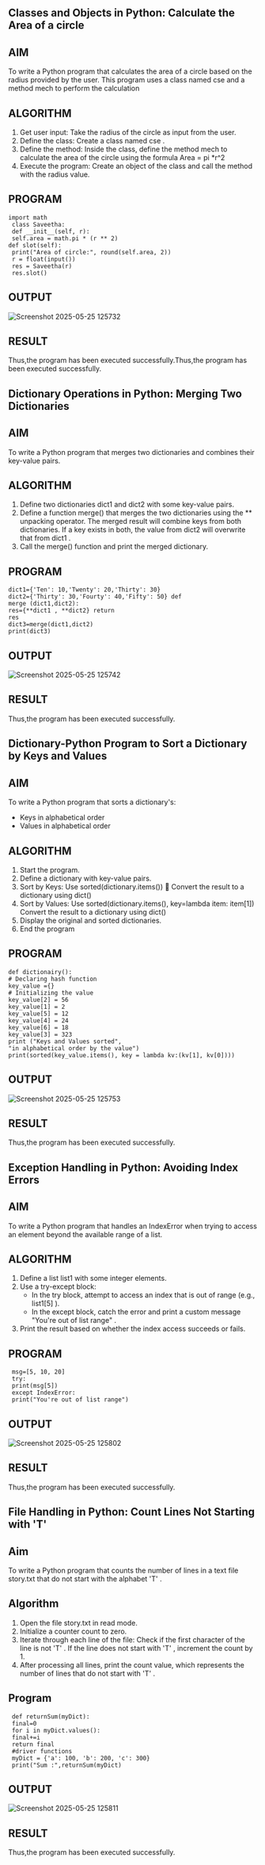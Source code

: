 ## Classes and Objects in Python: Calculate the Area of a circle
## AIM
To write a Python program that calculates the area of a circle based on the radius provided by the user. This
 program uses a class named cse and a method mech to perform the calculation
## ALGORITHM
1. Get user input: Take the radius of the circle as input from the user.
 2. Define the class: Create a class named cse .
 3. Define the method: Inside the class, define the method mech to calculate the area of the circle using the formula
    Area = pi *r^2
 4. Execute the program: Create an object of the class and call the method with the radius value.
## PROGRAM
```
import math
 class Saveetha:
 def __init__(self, r):
 self.area = math.pi * (r ** 2) 
def slot(self):
 print("Area of circle:", round(self.area, 2))
 r = float(input())
 res = Saveetha(r)
 res.slot()
```
## OUTPUT
![Screenshot 2025-05-25 125732](https://github.com/user-attachments/assets/b84b3791-36d6-451e-abe8-cc0d010b510d)

## RESULT
Thus,the program has been executed successfully.Thus,the program has been executed successfully.

## Dictionary Operations in Python: Merging Two Dictionaries
## AIM
To write a Python program that merges two dictionaries and combines their key-value pairs.
## ALGORITHM
 1. Define two dictionaries dict1 and dict2 with some key-value pairs.
 2. Define a function merge() that merges the two dictionaries using the ** unpacking operator.
 The merged result will combine keys from both dictionaries. If a key exists in both, the value from
 dict2 will overwrite that from dict1 .
 3. Call the merge() function and print the merged dictionary.
## PROGRAM
```
dict1={'Ten': 10,'Twenty': 20,'Thirty': 30} 
dict2={'Thirty': 30,'Fourty': 40,'Fifty': 50} def 
merge (dict1,dict2): 
res={**dict1 , **dict2} return 
res 
dict3=merge(dict1,dict2) 
print(dict3)
```
## OUTPUT
![Screenshot 2025-05-25 125742](https://github.com/user-attachments/assets/a6a6364e-d394-4d8d-9d6f-a609779f2cd3)

## RESULT
Thus,the program has been executed successfully.

## Dictionary-Python Program to Sort a Dictionary by Keys and Values
## AIM
To write a Python program that sorts a dictionary's:
  - Keys in alphabetical order
  - Values in alphabetical order
## ALGORITHM
1. Start the program.
 2. Define a dictionary with key-value pairs.
 3. Sort by Keys:
Use sorted(dictionary.items()) 
 Convert the result to a dictionary using dict()
 4. Sort by Values:
 Use sorted(dictionary.items(), key=lambda item: item[1])
 Convert the result to a dictionary using dict()
 5. Display the original and sorted dictionaries.
 6. End the program
## PROGRAM
```
def dictionairy(): 
# Declaring hash function      
key_value ={}    
# Initializing the value 
key_value[2] = 56       
key_value[1] = 2 
key_value[5] = 12 
key_value[4] = 24 
key_value[6] = 18      
key_value[3] = 323 
print ("Keys and Values sorted", 
"in alphabetical order by the value") 
print(sorted(key_value.items(), key = lambda kv:(kv[1], kv[0])))
```
## OUTPUT
![Screenshot 2025-05-25 125753](https://github.com/user-attachments/assets/abf306a9-1d56-4c54-8fe5-db5ea9baad3f)

## RESULT
Thus,the program has been executed successfully.

## Exception Handling in Python: Avoiding Index Errors
## AIM
To write a Python program that handles an IndexError when trying to access an element beyond the available
range of a list.
## ALGORITHM
 1. Define a list list1 with some integer elements.
 2. Use a try-except block:
       -  In the try block, attempt to access an index that is out of range (e.g., list1[5] ).
       -  In the except block, catch the error and print a custom message "You're out of list range" .
 3. Print the result based on whether the index access succeeds or fails.
## PROGRAM
```
 msg=[5, 10, 20]
 try:
 print(msg[5])
 except IndexError:
 print("You're out of list range")
```
## OUTPUT
![Screenshot 2025-05-25 125802](https://github.com/user-attachments/assets/654db649-98d2-4afd-89c2-1e3a86bd3020)


## RESULT
Thus,the program has been executed successfully.

## File Handling in Python: Count Lines Not Starting with 'T'
 ## Aim
 To write a Python program that counts the number of lines in a text file story.txt that do not start with the
 alphabet 'T' .

## Algorithm
 1. Open the file story.txt in read mode.
 2. Initialize a counter count to zero.
 3. Iterate through each line of the file:
 Check if the first character of the line is not 'T' .
 If the line does not start with 'T' , increment the count by 1.
4. After processing all lines, print the count value, which represents the number of lines that do not start
 with 'T' .

## Program
```
 def returnSum(myDict):
 final=0
 for i in myDict.values():
 final+=i
 return final
 #driver functions
 myDict = {'a': 100, 'b': 200, 'c': 300}
 print("Sum :",returnSum(myDict)
```
## OUTPUT
![Screenshot 2025-05-25 125811](https://github.com/user-attachments/assets/3c819119-de14-4bcd-b8bc-0fa0adeaed12)

## RESULT
Thus,the program has been executed successfully.
